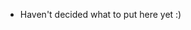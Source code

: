 - Haven't decided what to put here yet :)

<!---
RepromptOG/RepromptOG is a ✨ special ✨ repository because its `README.md` (this file) appears on your GitHub profile.
You can click the Preview link to take a look at your changes.
--->
